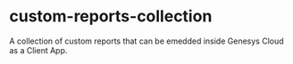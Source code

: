 # custom-reports-collection
A collection of custom reports that can be emedded inside Genesys Cloud as a Client App.
